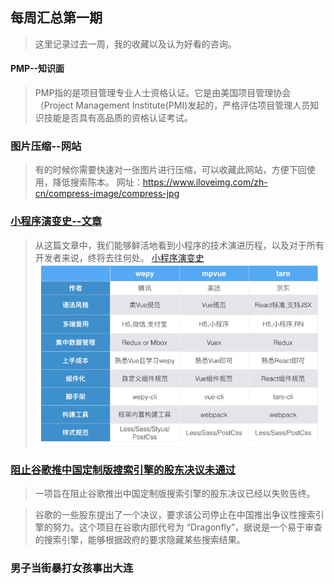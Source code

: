 ## 每周汇总第一期
> 这里记录过去一周，我的收藏以及认为好看的咨询。

#### PMP--知识面
> PMP指的是项目管理专业人士资格认证。它是由美国项目管理协会（Project Management Institute(PMI)发起的，严格评估项目管理人员知识技能是否具有高品质的资格认证考试。

### 图片压缩--网站
> 有的时候你需要快速对一张图片进行压缩，可以收藏此网站，方便下回使用，降低搜索陈本。
> 网址：https://www.iloveimg.com/zh-cn/compress-image/compress-jpg

### [小程序演变史--文章](https://mp.weixin.qq.com/s/Q3Dfrcf5FTmWUrsIkPWncA)
> 从这篇文章中，我们能够鲜活地看到小程序的技术演进历程，以及对于所有开发者来说，终将去往何处。
> [小程序演变史](https://mp.weixin.qq.com/s/Q3Dfrcf5FTmWUrsIkPWncA)
> ![miniprogram](https://github.com/liugezhou/liugezhouImage/blob/master/Diary/2019/06/miniprogram0626.png)

### [阻止谷歌推中国定制版搜索引擎的股东决议未通过](https://techcrunch.cn/2019/06/20/google-shareholder-dragonfly-china/)
> 一项旨在阻止谷歌推出中国定制版搜索引擎的股东决议已经以失败告终。

> 谷歌的一些股东提出了一个决议，要求该公司停止在中国推出争议性搜索引擎的努力。这个项目在谷歌内部代号为 “Dragonfly”，据说是一个易于审查的搜索引擎，能够根据政府的要求隐藏某些搜索结果。

### 男子当街暴打女孩事出大连

